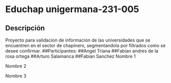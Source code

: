 # Educhap unigermana-231-005
## Descripción
Proyecto para validacion de informacion de las universidades que se encuentren en el sector de chapinero, segmentandola por filtrados como se desee confirmar.
##Participantes: 
##Angel Triana
##Fabian andres de la rosa ortega
##Arturo Salamanca
##Fabian Sanchez
Nombre 1

Nombre 2

Nombre 3
